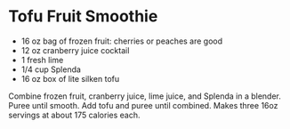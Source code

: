 # Tofu Fruit Smoothie

- 16 oz bag of frozen fruit: cherries or peaches are good
- 12 oz cranberry juice cocktail
- 1 fresh lime
- 1/4 cup Splenda
- 16 oz box of lite silken tofu

Combine frozen fruit, cranberry juice, lime juice, and Splenda in a blender.
Puree until smooth. Add tofu and puree until combined. Makes three 16oz
servings at about 175 calories each.

